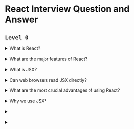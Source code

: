 # React Interview Question and Answer

## `Level 0`

<details>
<summary>What is React?</summary>
React is an open-source front-end JavaScript library that is used for building user interfaces, especially for single-page applications. It is used for handling view layer for web and mobile apps. React was created by Jordan Walke, a software engineer working for Facebook. React was first deployed on Facebook's News Feed in 2011 and on Instagram in 2012.
</details>
<br>

<details>
<summary>What are the major features of React?</summary>
The major features of React are:

-   It uses VirtualDOM instead of RealDOM considering that RealDOM manipulations are expensive.
-   Supports server-side rendering.
-   Follows Unidirectional data flow or data binding.
-   Uses reusable/composable UI components to develop the view.
</details>
<br>

<details>
<summary>What is JSX?</summary>
JSX is a XML-like syntax extension to ECMAScript (the acronym stands for JavaScript XML). Basically it just provides syntactic sugar for the React.createElement() function, giving us expressiveness of JavaScript along with HTML like template syntax.

In the example below text inside `<h1>` tag is returned as JavaScript function to the render function.

```js
export default function App() {
    return (
        <div>
            <h1>{'Welcome to Happy Learning'}</h1>
        </div>
    );
}
```

</details>
<br>

<details>
<summary> Can web browsers read JSX directly? </summary>

-   Web browsers cannot read JSX directly. This is because they are built to only read regular JS objects and JSX is not a regular JavaScript object

-   For a web browser to read a JSX file, the file needs to be transformed into a regular JavaScript object. For this, we use Babel

</details>
<br>

<details>
<summary>What are the most crucial advantages of using React?</summary>
Following is a list of the most crucial advantages of using React:

-   ## React is easy to learn and use

    React comes with good availability of documentation, tutorials, and training resources. It is easy for any developer to switch from JavaScript background to React and easily understand and start creating web apps using React. Anyone with little knowledge of JavaScript can start building web applications using React.

-   ## React follows the MVC architecture.

    React is the V (view part) in the MVC (Model-View-Controller) architecture model and is referred to as "one of the JavaScript frameworks." It is not fully featured but has many advantages of the open-source JavaScript User Interface (UI) library, which helps execute the task in a better manner.

-   ## React uses Virtual DOM to improve efficiency.

    React uses virtual DOM to render the view. The virtual DOM is a virtual representation of the real DOM. Each time the data changes in a react app, a new virtual DOM gets created. Creating a virtual DOM is much faster than rendering the UI inside the browser. Therefore, with the use of virtual DOM, the efficiency of the app improves. That's why React provides great efficiency.

-   ## Creating dynamic web applications is easy.

    In React, creating a dynamic web application is much easier. It requires less coding and gives more functionality. It uses JSX (JavaScript Extension), which is a particular syntax letting HTML quotes and HTML tag syntax to render particular subcomponents.

-   ## React allows reusable components.

    React web applications are made up of multiple components where each component has its logic and controls. These components provide a small, reusable piece of HTML code as an output that can be reused wherever you need them. The code reusability helps developers to make their apps easier to develop and maintain. It also makes the nesting of the components easy and allows developers to build complex applications of simple building blocks. The reuse of components also increases the pace of development.

-   ## React has a rich set of libraries.
    React has a huge ecosystem of libraries and provides you the freedom to choose the tools, libraries, and architecture for developing the best application based on your requirement.

</details>
<br>

<details>
<summary>Why we use JSX?</summary>
-   It is faster than regular JavaScript because it performs optimization while translating the code to JavaScript.
-   Instead of separating technologies by putting markup and logic in separate files, React uses components that contain both.

-   It makes easier to create templates.
</details>
<br>

<details>
<summary></summary>
</details>
<br>

<details>
<summary></summary>
</details>
<br>

